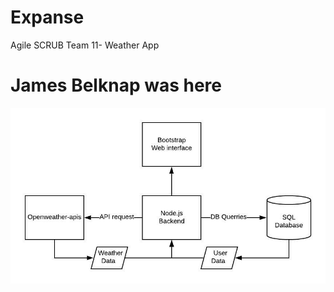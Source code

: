 # Expanse
Agile SCRUB Team 11- Weather App
# James Belknap was here

![Web App Diagram](/weatherpal.jpeg)
